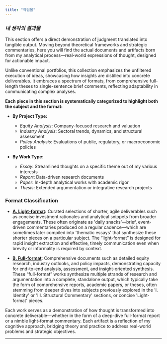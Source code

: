 ```yaml
---
title: "작업물"
---
```


*<h3> 내 생각의 결과물 </h3>*

This section offers a direct demonstration of judgment translated into tangible output. Moving beyond theoretical frameworks and strategic commentaries, here you will find the actual documents and artifacts born from my analytical process—real-world expressions of thought, designed for actionable impact.

Unlike conventional portfolios, this collection emphasizes the unfiltered execution of ideas, showcasing how insights are distilled into concrete deliverables. It embraces a spectrum of formats, from comprehensive full-length theses to single-sentence brief comments, reflecting adaptability in communicating complex analyses.

**Each piece in this section is systematically categorized to highlight both the subject and the format:**

- **By Project Type:**
    - *Equity Analysis*: Company-focused research and valuation
    - *Industry Analysis*: Sectoral trends, dynamics, and structural assessment
    - *Policy Analysis*: Evaluations of public, regulatory, or macroeconomic policies

- **By Work Type:**
    - *Essay*: Streamlined thoughts on a specific theme out of my various interests
    - *Report*: Data-driven research documents
    - *Paper*: In-depth analytical works with academic rigor
    - *Thesis*: Extended argumentation or integrative research projects

### Format Classification
- **[A. Light-format][ref1]:**
Curated selections of shorter, agile deliverables such as concise investment rationales and analytical snippets from broader engagements. These often originate as 'daily snacks'—brief, event-driven commentaries produced on a regular cadence—which are sometimes later compiled into 'thematic essays' that synthesize these shorter pieces on a particular subject. The “light-format” is designed for rapid insight extraction and effective, timely communication even when brevity or informality is required by context.

- **[B. Full-format][ref2]**:
Comprehensive documents such as detailed equity research, industry outlooks, and policy impacts, demonstrating capacity for end-to-end analysis, assessment, and insight-oriented synthesis. These “full-format” works synthesize multiple strands of research and argumentation into a complete, standalone output, which typically take the form of comprehensive reports, academic papers, or theses, often stemming from deeper dives into subjects previously explored in the 'I. Identity' or 'III. Structural Commentary' sections, or concise 'Light-format' pieces.

Each work serves as a demonstration of how thought is transformed into concrete deliverable—whether in the form of a deep-dive full-format report or a nimble light-format commentary. Each artifact is a reflection of my cognitive approach, bridging theory and practice to address real-world problems and strategic objectives.

[ref1]: https://snowballassociates.com/works/light-format/
[ref2]: https://snowballassociates.com/works/full-format/

---